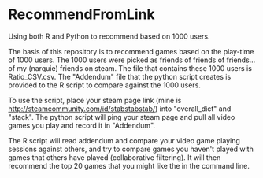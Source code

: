 # RecommendFromLink
Using both R and Python to recommend based on 1000 users.

The basis of this repository is to recommend games based on the play-time of 1000 users.
The 1000 users were picked as friends of friends of friends... of my (narquie) friends on steam.
The file that contains these 1000 users is Ratio_CSV.csv.
The "Addendum" file that the python script creates is provided to the R script to compare against the 1000 users.

To use the script, place your steam page link (mine is http://steamcommunity.com/id/stabstabstab/) into "overall_dict" and "stack". The python script will ping your steam page and pull all video games you play and record it in "Addendum".

The R script will read addendum and compare your video game playing sessions against others, and try to compare games you haven't played with games that others have played (collaborative filtering). It will then recommend the top 20 games that you might like the in the command line.
